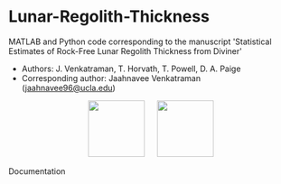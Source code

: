 # Lunar-Regolith-Thickness

MATLAB and Python code corresponding to the manuscript 'Statistical Estimates of Rock-Free Lunar Regolith Thickness from Diviner'

- Authors: J. Venkatraman, T. Horvath, T. Powell, D. A. Paige
- Corresponding author: Jaahnavee Venkatraman (jaahnavee96@ucla.edu)

<p align="center">
  <img src="https://user-images.githubusercontent.com/43011604/191855862-48be9576-232f-45b4-aea7-37a5c623f57e.png" height="100">
  &emsp;
  <img src="https://user-images.githubusercontent.com/43011604/191856362-45fdf5ab-52ea-4c5a-b3be-29968f01eab5.png" height="100">
 </p>

Documentation

